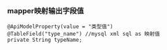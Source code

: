 ### mapper映射输出字段值

```
@ApiModelProperty(value = "类型值")
@TableField("type_name") //mysql xml sql as 映射值
private String typeName;
```
